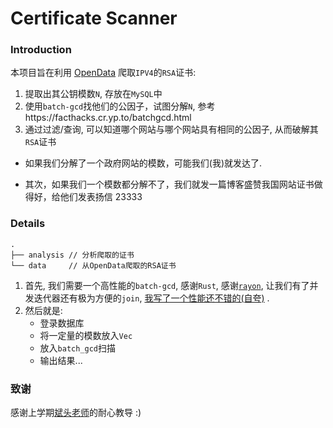 # Certificate Scanner

### Introduction

本项目旨在利用 [OpenData](https://opendata.rapid7.com/sonar.ssl/) 爬取`IPV4`的`RSA`证书:

1. 提取出其公钥模数`N`, 存放在`MySQL`中
2. 使用`batch-gcd`找他们的公因子，试图分解`N`, 参考https://facthacks.cr.yp.to/batchgcd.html
3. 通过过滤/查询, 可以知道哪个网站与哪个网站具有相同的公因子, 从而破解其`RSA`证书



* 如果我们分解了一个政府网站的模数，可能我们(我)就发达了.

* 其次，如果我们一个模数都分解不了，我们就发一篇博客盛赞我国网站证书做得好，给他们发表扬信 23333

### Details

```
.
├── analysis // 分析爬取的证书
└── data     // 从OpenData爬取的RSA证书
```

1. 首先, 我们需要一个高性能的`batch-gcd`, 感谢`Rust`, 感谢[`rayon`](https://github.com/rayon-rs/rayon), 让我们有了并发迭代器还有极为方便的`join`, [我写了一个性能还不错的(自夸)](https://github.com/iosmanthus/batch-gcd) .
2. 然后就是:
   * 登录数据库
   * 将一定量的模数放入`Vec`
   * 放入`batch_gcd`扫描
   * 输出结果...

### 致谢

感谢上学期[斌头老师](https://github.com/lbwang)的耐心教导 :)